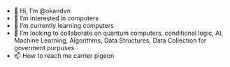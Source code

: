 - 👋 Hi, I’m @okandvn
- 👀 I’m interested in computers
- 🌱 I’m currently learning computers
- 💞️ I’m looking to collaborate on quantum computers, conditional logic, AI, Machine Learning, Algorithms, Data Structures, Data Collection for goverment purpuses
- 📫 How to reach me carrier pigeon

<!---
okandvn/okandvn is a ✨ special ✨ repository because its `README.md` (this file) appears on your GitHub profile.
You can click the Preview link to take a look at your changes.
--->
